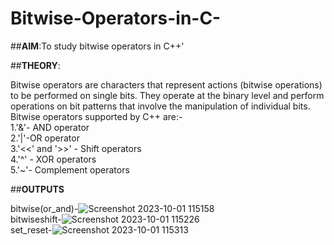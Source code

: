 # Bitwise-Operators-in-C-

##**AIM**:To study bitwise operators in C++'

##**THEORY**:

<p>Bitwise operators are characters that represent actions (bitwise operations) to be performed on single bits. They operate at the binary level and perform operations on bit patterns that involve the manipulation of individual bits. Bitwise operators supported by C++ are:-<br>
1.'&'- AND operator<br>
2.'|'-OR operator<br>
3.'<<' and '>>' - Shift operators<br>
4.'^' - XOR operators<br>
5.'~'- Complement operators</p>

##**OUTPUTS**

bitwise(or_and)-![Screenshot 2023-10-01 115158](https://github.com/SejalCh/Bitwise-Operators-in-CPP/assets/139526001/7c98b9b0-9eac-4ca1-a7ed-79b54aee967d)<br>
bitwiseshift-![Screenshot 2023-10-01 115226](https://github.com/SejalCh/Bitwise-Operators-in-CPP/assets/139526001/80666832-61fd-42b6-b66d-1fb9150cd9b8)<br>
set_reset-![Screenshot 2023-10-01 115313](https://github.com/SejalCh/Bitwise-Operators-in-CPP/assets/139526001/6df34f0b-9bf0-4384-92a0-cdbe53b6657d)
